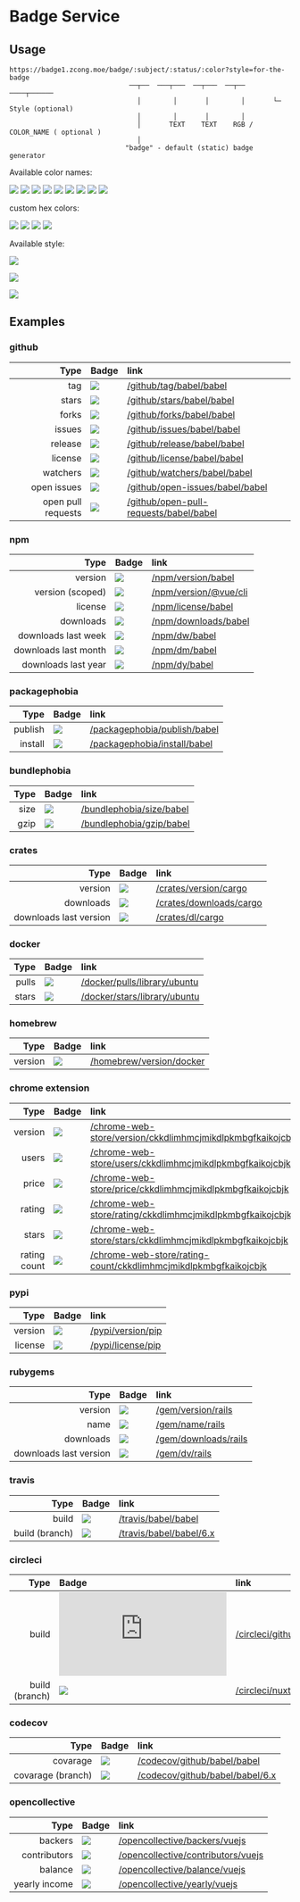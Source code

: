 # Badge Service

## Usage

```
https://badge1.zcong.moe/badge/:subject/:status/:color?style=for-the-badge
                              ──┬──  ───┬───  ──┬───  ──┬── ────┬──────
                                │        │       │        │       └─ Style (optional)
                                │        │       │        │
                                │       TEXT    TEXT    RGB / COLOR_NAME ( optional )
                                │
                             "badge" - default (static) badge generator
```

Available color names:

![](https://badge1.zcong.moe/badge/color/blue/blue)
![](https://badge1.zcong.moe/badge/color/cyan/cyan)
![](https://badge1.zcong.moe/badge/color/green/green)
![](https://badge1.zcong.moe/badge/color/yellow/yellow)
![](https://badge1.zcong.moe/badge/color/orange/orange)
![](https://badge1.zcong.moe/badge/color/red/red)
![](https://badge1.zcong.moe/badge/color/pink/pink)
![](https://badge1.zcong.moe/badge/color/purple/purple)
![](https://badge1.zcong.moe/badge/color/grey/grey)

custom hex colors:

![](https://badge1.zcong.moe/badge/color/FB9966/FB9966)
![](https://badge1.zcong.moe/badge/color/F596AA/F596AA)
![](https://badge1.zcong.moe/badge/color/A5DEE4/A5DEE4)
![](https://badge1.zcong.moe/badge/color/91989F/91989F)

Available style:

![](https://badge1.zcong.moe/badge/style/default/green)

![](https://badge1.zcong.moe/badge/style/falt/green?style=flat)

![](https://badge1.zcong.moe/badge/style/for-the-badge/green?style=for-the-badge)

## Examples

### github

|               Type | Badge                                                               | link                                                                                                     |
| -----------------: | :------------------------------------------------------------------ | :------------------------------------------------------------------------------------------------------- |
|                tag | ![](https://badge1.zcong.moe/github/tag/babel/babel)                | [/github/tag/babel/babel](https://badge1.zcong.moe/github/tag/babel/babel)                               |
|              stars | ![](https://badge1.zcong.moe/github/stars/babel/babel)              | [/github/stars/babel/babel](https://badge1.zcong.moe/github/stars/babel/babel)                           |
|              forks | ![](https://badge1.zcong.moe/github/forks/babel/babel)              | [/github/forks/babel/babel](https://badge1.zcong.moe/github/forks/babel/babel)                           |
|             issues | ![](https://badge1.zcong.moe/github/issues/babel/babel)             | [/github/issues/babel/babel](https://badge1.zcong.moe/github/issues/babel/babel)                         |
|            release | ![](https://badge1.zcong.moe/github/release/babel/babel)            | [/github/release/babel/babel](https://badge1.zcong.moe/github/release/babel/babel)                       |
|            license | ![](https://badge1.zcong.moe/github/license/babel/babel)            | [/github/license/babel/babel](https://badge1.zcong.moe/github/license/babel/babel)                       |
|           watchers | ![](https://badge1.zcong.moe/github/watchers/babel/babel)           | [/github/watchers/babel/babel](https://badge1.zcong.moe/github/watchers/babel/babel)                     |
|        open issues | ![](https://badge1.zcong.moe/github/open-issues/babel/babel)        | [/github/open-issues/babel/babel](https://badge1.zcong.moe/github/open-issues/babel/babel)               |
| open pull requests | ![](https://badge1.zcong.moe/github/open-pull-requests/babel/babel) | [/github/open-pull-requests/babel/babel](https://badge1.zcong.moe/github/open-pull-requests/babel/babel) |

### npm

|                 Type | Badge                                              | link                                                                   |
| -------------------: | :------------------------------------------------- | :--------------------------------------------------------------------- |
|              version | ![](https://badge1.zcong.moe/npm/version/babel)    | [/npm/version/babel](https://badge1.zcong.moe/npm/version/babel)       |
|     version (scoped) | ![](https://badge1.zcong.moe/npm/version/@vue/cli) | [/npm/version/@vue/cli](https://badge1.zcong.moe/npm/version/@vue/cli) |
|              license | ![](https://badge1.zcong.moe/npm/license/babel)    | [/npm/license/babel](https://badge1.zcong.moe/npm/license/babel)       |
|            downloads | ![](https://badge1.zcong.moe/npm/downloads/babel)  | [/npm/downloads/babel](https://badge1.zcong.moe/npm/downloads/babel)   |
|  downloads last week | ![](https://badge1.zcong.moe/npm/dw/babel)         | [/npm/dw/babel](https://badge1.zcong.moe/npm/dw/babel)                 |
| downloads last month | ![](https://badge1.zcong.moe/npm/dm/babel)         | [/npm/dm/babel](https://badge1.zcong.moe/npm/dm/babel)                 |
|  downloads last year | ![](https://badge1.zcong.moe/npm/dy/babel)         | [/npm/dy/babel](https://badge1.zcong.moe/npm/dy/babel)                 |

### packagephobia

|    Type | Badge                                                     | link                                                                                 |
| ------: | :-------------------------------------------------------- | :----------------------------------------------------------------------------------- |
| publish | ![](https://badge1.zcong.moe/packagephobia/publish/babel) | [/packagephobia/publish/babel](https://badge1.zcong.moe/packagephobia/publish/babel) |
| install | ![](https://badge1.zcong.moe/packagephobia/install/babel) | [/packagephobia/install/babel](https://badge1.zcong.moe/packagephobia/install/babel) |

### bundlephobia

| Type | Badge                                                 | link                                                                         |
| ---: | :---------------------------------------------------- | :--------------------------------------------------------------------------- |
| size | ![](https://badge1.zcong.moe/bundlephobia/size/babel) | [/bundlephobia/size/babel](https://badge1.zcong.moe/bundlephobia/size/babel) |
| gzip | ![](https://badge1.zcong.moe/bundlephobia/gzip/babel) | [/bundlephobia/gzip/babel](https://badge1.zcong.moe/bundlephobia/gzip/babel) |

### crates

|                   Type | Badge                                                | link                                                                       |
| ---------------------: | :--------------------------------------------------- | :------------------------------------------------------------------------- |
|                version | ![](https://badge1.zcong.moe/crates/version/cargo)   | [/crates/version/cargo](https://badge1.zcong.moe/crates/version/cargo)     |
|              downloads | ![](https://badge1.zcong.moe/crates/downloads/cargo) | [/crates/downloads/cargo](https://badge1.zcong.moe/crates/downloads/cargo) |
| downloads last version | ![](https://badge1.zcong.moe/crates/dl/cargo)        | [/crates/dl/cargo](https://badge1.zcong.moe/crates/dl/cargo)               |

### docker

|  Type | Badge                                                     | link                                                                                 |
| ----: | :-------------------------------------------------------- | :----------------------------------------------------------------------------------- |
| pulls | ![](https://badge1.zcong.moe/docker/pulls/library/ubuntu) | [/docker/pulls/library/ubuntu](https://badge1.zcong.moe/docker/pulls/library/ubuntu) |
| stars | ![](https://badge1.zcong.moe/docker/stars/library/ubuntu) | [/docker/stars/library/ubuntu](https://badge1.zcong.moe/docker/stars/library/ubuntu) |

### homebrew

|    Type | Badge                                                 | link                                                                         |
| ------: | :---------------------------------------------------- | :--------------------------------------------------------------------------- |
| version | ![](https://badge1.zcong.moe/homebrew/version/docker) | [/homebrew/version/docker](https://badge1.zcong.moe/homebrew/version/docker) |

### chrome extension

|         Type | Badge                                                                                        | link                                                                                                                                                       |
| -----------: | :------------------------------------------------------------------------------------------- | :--------------------------------------------------------------------------------------------------------------------------------------------------------- |
|      version | ![](https://badge1.zcong.moe/chrome-web-store/version/ckkdlimhmcjmikdlpkmbgfkaikojcbjk)      | [/chrome-web-store/version/ckkdlimhmcjmikdlpkmbgfkaikojcbjk](https://badge1.zcong.moe/chrome-web-store/version/ckkdlimhmcjmikdlpkmbgfkaikojcbjk)           |
|        users | ![](https://badge1.zcong.moe/chrome-web-store/users/ckkdlimhmcjmikdlpkmbgfkaikojcbjk)        | [/chrome-web-store/users/ckkdlimhmcjmikdlpkmbgfkaikojcbjk](https://badge1.zcong.moe/chrome-web-store/users/ckkdlimhmcjmikdlpkmbgfkaikojcbjk)               |
|        price | ![](https://badge1.zcong.moe/chrome-web-store/price/ckkdlimhmcjmikdlpkmbgfkaikojcbjk)        | [/chrome-web-store/price/ckkdlimhmcjmikdlpkmbgfkaikojcbjk](https://badge1.zcong.moe/chrome-web-store/price/ckkdlimhmcjmikdlpkmbgfkaikojcbjk)               |
|       rating | ![](https://badge1.zcong.moe/chrome-web-store/rating/ckkdlimhmcjmikdlpkmbgfkaikojcbjk)       | [/chrome-web-store/rating/ckkdlimhmcjmikdlpkmbgfkaikojcbjk](https://badge1.zcong.moe/chrome-web-store/rating/ckkdlimhmcjmikdlpkmbgfkaikojcbjk)             |
|        stars | ![](https://badge1.zcong.moe/chrome-web-store/stars/ckkdlimhmcjmikdlpkmbgfkaikojcbjk)        | [/chrome-web-store/stars/ckkdlimhmcjmikdlpkmbgfkaikojcbjk](https://badge1.zcong.moe/chrome-web-store/stars/ckkdlimhmcjmikdlpkmbgfkaikojcbjk)               |
| rating count | ![](https://badge1.zcong.moe/chrome-web-store/rating-count/ckkdlimhmcjmikdlpkmbgfkaikojcbjk) | [/chrome-web-store/rating-count/ckkdlimhmcjmikdlpkmbgfkaikojcbjk](https://badge1.zcong.moe/chrome-web-store/rating-count/ckkdlimhmcjmikdlpkmbgfkaikojcbjk) |

### pypi

|    Type | Badge                                          | link                                                           |
| ------: | :--------------------------------------------- | :------------------------------------------------------------- |
| version | ![](https://badge1.zcong.moe/pypi/version/pip) | [/pypi/version/pip](https://badge1.zcong.moe/pypi/version/pip) |
| license | ![](https://badge1.zcong.moe/pypi/license/pip) | [/pypi/license/pip](https://badge1.zcong.moe/pypi/license/pip) |

### rubygems

|                   Type | Badge                                             | link                                                                 |
| ---------------------: | :------------------------------------------------ | :------------------------------------------------------------------- |
|                version | ![](https://badge1.zcong.moe/gem/version/rails)   | [/gem/version/rails](https://badge1.zcong.moe/gem/version/rails)     |
|                   name | ![](https://badge1.zcong.moe/gem/name/rails)      | [/gem/name/rails](https://badge1.zcong.moe/gem/name/rails)           |
|              downloads | ![](https://badge1.zcong.moe/gem/downloads/rails) | [/gem/downloads/rails](https://badge1.zcong.moe/gem/downloads/rails) |
| downloads last version | ![](https://badge1.zcong.moe/gem/dv/rails)        | [/gem/dv/rails](https://badge1.zcong.moe/gem/dv/rails)               |

### travis

|           Type | Badge                                                | link                                                                       |
| -------------: | :--------------------------------------------------- | :------------------------------------------------------------------------- |
|          build | ![](https://badge1.zcong.moe/travis/babel/babel)     | [/travis/babel/babel](https://badge1.zcong.moe/travis/babel/babel)         |
| build (branch) | ![](https://badge1.zcong.moe/travis/babel/babel/6.x) | [/travis/babel/babel/6.x](https://badge1.zcong.moe/travis/babel/babel/6.x) |

### circleci

|           Type | Badge                                                             | link                                                                                   |
| -------------: | :---------------------------------------------------------------- | :------------------------------------------------------------------------------------- |
|          build | ![](https://badge1.zcong.moe/circleci/github/nuxt/nuxt.js)        | [/circleci/github/nuxt/nuxt.js](https://badge1.zcong.moe/circleci/github/nuxt/nuxt.js) |
| build (branch) | ![](https://badge1.zcong.moe/circleci/github/nuxt/nuxt.js/master) | [/circleci/nuxt/nuxt.js/master](https://badge1.zcong.moe/travis/nuxt/nuxt.js/master)   |

### codecov

|              Type | Badge                                                        | link                                                                                       |
| ----------------: | :----------------------------------------------------------- | :----------------------------------------------------------------------------------------- |
|          covarage | ![](https://badge1.zcong.moe/codecov/github/babel/babel)     | [/codecov/github/babel/babel](https://badge1.zcong.moe/codecov/github/babel/babel)         |
| covarage (branch) | ![](https://badge1.zcong.moe/codecov/github/babel/babel/6.x) | [/codecov/github/babel/babel/6.x](https://badge1.zcong.moe/codecov/github/babel/babel/6.x) |

### opencollective

|          Type | Badge                                                           | link                                                                                             |
| ------------: | :-------------------------------------------------------------- | :----------------------------------------------------------------------------------------------- |
|       backers | ![](https://badge1.zcong.moe/opencollective/backers/vuejs)      | [/opencollective/backers/vuejs](https://badge1.zcong.moe/opencollective/backers/vuejs)           |
|  contributors | ![](https://badge1.zcong.moe/opencollective/contributors/vuejs) | [/opencollective/contributors/vuejs](https://badge1.zcong.moe/opencollective/contributors/vuejs) |
|       balance | ![](https://badge1.zcong.moe/opencollective/balance/vuejs)      | [/opencollective/balance/vuejs](https://badge1.zcong.moe/opencollective/balance/vuejs)           |
| yearly income | ![](https://badge1.zcong.moe/opencollective/yearly/vuejs)       | [/opencollective/yearly/vuejs](https://badge1.zcong.moe/opencollective/yearly/vuejs)             |
